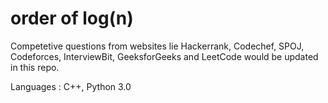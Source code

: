 # order of log(n)

Competetive questions from websites lie Hackerrank, Codechef, SPOJ, Codeforces, InterviewBit, GeeksforGeeks and LeetCode would be updated in this repo.

Languages :
 C++,
 Python 3.0
